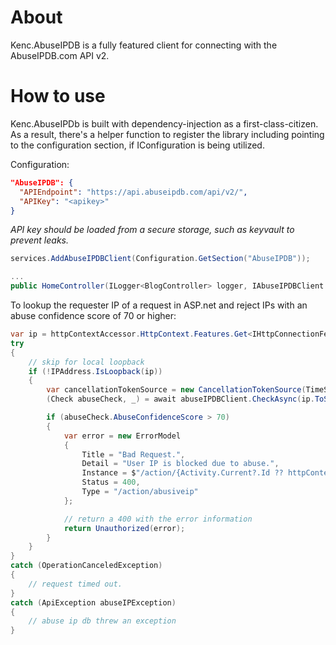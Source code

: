 # About #
Kenc.AbuseIPDB is a fully featured client for connecting with the AbuseIPDB.com API v2.

# How to use #
Kenc.AbuseIPDb is built with dependency-injection as a first-class-citizen.
As a result, there's a helper function to register the library including pointing to the configuration section, if IConfiguration is being utilized.

Configuration:
```JSON
"AbuseIPDB": {
  "APIEndpoint": "https://api.abuseipdb.com/api/v2/",
  "APIKey": "<apikey>"
}
```

*API key should be loaded from a secure storage, such as keyvault to prevent leaks.*

```C#
services.AddAbuseIPDBClient(Configuration.GetSection("AbuseIPDB"));

...
public HomeController(ILogger<BlogController> logger, IAbuseIPDBClient abuseIPDBClient, IHttpContextAccessor httpContextAccessor)
```

To lookup the requester IP of a request in ASP.net and reject IPs with an abuse confidence score of 70 or higher:
```C#
var ip = httpContextAccessor.HttpContext.Features.Get<IHttpConnectionFeature>()?.RemoteIpAddress;
try
{
    // skip for local loopback
    if (!IPAddress.IsLoopback(ip))
    {
        var cancellationTokenSource = new CancellationTokenSource(TimeSpan.FromSeconds(30));
        (Check abuseCheck, _) = await abuseIPDBClient.CheckAsync(ip.ToString(), 90, false, cancellationTokenSource.Token);

        if (abuseCheck.AbuseConfidenceScore > 70)
        {
            var error = new ErrorModel
            {
                Title = "Bad Request.",
                Detail = "User IP is blocked due to abuse.",
                Instance = $"/action/{Activity.Current?.Id ?? httpContextAccessor.HttpContext.TraceIdentifier}",
                Status = 400,
                Type = "/action/abusiveip"
            };

            // return a 400 with the error information
            return Unauthorized(error);
        }
    }
}
catch (OperationCanceledException)
{
    // request timed out.
}
catch (ApiException abuseIPException)
{
    // abuse ip db threw an exception
}
```